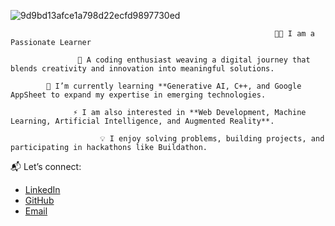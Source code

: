 ![9d9bd13afce1a798d22ecfd9897730ed](https://github.com/user-attachments/assets/94c88b23-473b-480d-bc85-9d0840f7a06c)

                                                               👨‍💻 I am a Passionate Learner  

                   🚀 A coding enthusiast weaving a digital journey that blends creativity and innovation into meaningful solutions.  

            🌱 I’m currently learning **Generative AI, C++, and Google AppSheet to expand my expertise in emerging technologies.  

                  ⚡ I am also interested in **Web Development, Machine Learning, Artificial Intelligence, and Augmented Reality**.  

                        💡 I enjoy solving problems, building projects, and participating in hackathons like Buildathon.  


📬 Let’s connect:  
- [LinkedIn](www.linkedin.com/in/raj-koli-626008318)  
- [GitHub](https://github.com/Rajkoli145)  
- [Email](2024.rajk@isu.ac.in)


